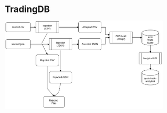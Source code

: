 # TradingDB

![alt text](https://github.com/conner-mcnicholas/TradingDB/blob/main/arch_diagram.png?raw=true)
